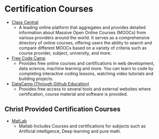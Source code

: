 # Certification Courses

- [Class Central](https://www.classcentral.com/)
    - A leading online platform that aggregates and provides detailed information about Massive Open Online Courses (MOOCs) from various providers around the world. It serves as a comprehensive directory of online courses, offering users the ability to search and compare different MOOCs based on a variety of criteria such as course provider, subject, university, and more.
- [Free Code Camp](https://www.freecodecamp.org/)
    - Provides free online courses and certifications in web development, data science, machine learning and more. You can learn to code by completing interactive coding lessons, watching video tutorials and building projects.
- [DataCamp (Through Github Education)](../Engineering/tools/GitHub)
    - Provides free access to several tools and external websites where certification, course material and software is provided.

## Christ Provided Certification Courses

- [MatLab](https://www.tocec.org.tw/web/index.jsp)
    - Matlab Includes Courses and certifications for subjects such as Artificial intelligence, Deep learning and pure math.